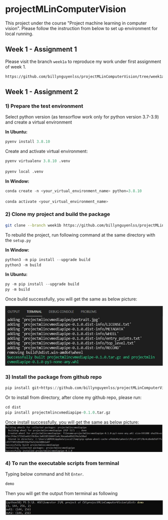 # projectMLinComputerVision

This project under the course "Project machine learning in computer vision".
Please follow the instruction from below to set up environment for local running.

## Week 1 - Assignment 1

Please visit the branch `week1a` to reproduce my work under first assignment of week 1.

```
https://github.com/billynguyenlss/projectMLinComputerVision/tree/week1a
```

## Week 1 - Assignment 2

### 1) Prepare the test environment

Select python version (as tensorflow work only for python version 3.7-3.9) and create a virtual environment

**In Ubuntu:**

```python
pyenv install 3.8.10
```

Create and activate virtual environment:

```python
pyenv virtualenv 3.8.10 .venv

pyenv local .venv
```

**In Window:**

```python
conda create -n <your_virtual_environment_name> python=3.8.10

conda activate <your_virtual_environment_name>
```

### 2) Clone my project and build the package

```bash
git clone --branch week1b https://github.com/billynguyenlss/projectMLinComputerVision.git
```

To rebuild the project, run following command at the same directory with the `setup.py`

**In Window:**
```python
python3 -m pip install --upgrade build
python3 -m build
```

**In Ubuntu:**
```python
py -m pip install --upgrade build
py -m build
```
Once build successfully, you will get the same as below picture:

![successful build](img/week1b-001.JPG)

### 3) Install the package from github repo

```python
pip install git+https://github.com/billynguyenlss/projectMLinComputerVision.git@week1b
```

Or to install from directory, after clone my github repo, please run:
```python
cd dist
pip install projectmlincvmediapipe-0.1.0.tar.gz
```

Once install successfully, you will get the same as below picture:
![successful run demo executable file](img/week1b-003.jpg)

### 4) To run the executable scripts from terminal

Typing below command and hit `Enter`.

```python
demo
```

Then you will get the output from terminal as following

![successful run demo executable file](img/week1b-002.jpg)